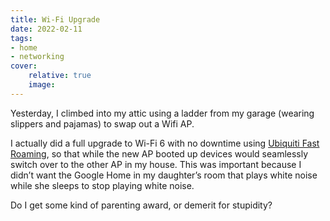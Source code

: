 ```yaml
---
title: Wi-Fi Upgrade
date: 2022-02-11
tags:
- home
- networking
cover:
    relative: true
    image: 
---
```


Yesterday, I climbed into my attic using a ladder from my garage (wearing slippers and pajamas) to swap out a Wifi AP.

I actually did a full upgrade to Wi-Fi 6 with no downtime using [Ubiquiti Fast Roaming](https://evanmccann.net/blog/2021/11/unifi-advanced-wi-fi-settings), so that while the new AP booted up devices would seamlessly switch over to the other AP in my house. This was important because I didn’t want the Google Home in my daughter’s room that plays white noise while she sleeps to stop playing white noise.

Do I get some kind of parenting award, or demerit for stupidity?